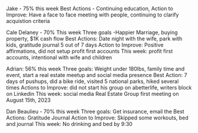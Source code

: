 Jake - 75% this week
Best Actions - Continuing education, 
Action to Improve: Have a face to face meeting with people, continuing to clarify acquistion criteria

Cale Delaney - 70% This week
Three goals -Happier Marriage, buying property, $1K cash flow 
Best Actions: Date night with the wife, park with kids, gratitude journal 5 out of 7 days
Action to Improve: Positive affirmations, did not setup profit first accounts
This week: profit first accounts, intentional with wife and children

Adrian: 56% this week
Three goals: Weight under 180lbs, family time and event, start a real estate meetup and social media presence
Best Action: 7 days of pushups, did a bike ride, visited 5 national parks, hiked several times
Actions to Improve: did not start his group on abetterlife, writers block on Linkedin
This week: social media
Real Estate Group first meeting on August 15th, 2023

Dan Beaulieu - 70% this week
Three goals: Get insurance, email the 
Best Actions: Gratitude Journal
Action to Improve: Skipped some workouts, bed and journal
This week: No drinking and bed by 9:30

